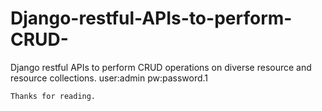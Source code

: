 # Django-restful-APIs-to-perform-CRUD-
Django restful APIs to perform CRUD operations on diverse resource and resource collections.
user:admin
pw:password.1
```   
Thanks for reading.
